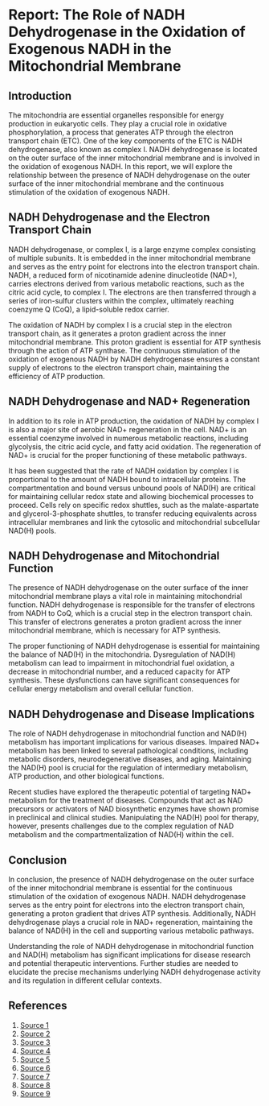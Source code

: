 # Report: The Role of NADH Dehydrogenase in the Oxidation of Exogenous NADH in the Mitochondrial Membrane

## Introduction

The mitochondria are essential organelles responsible for energy production in eukaryotic cells. They play a crucial role in oxidative phosphorylation, a process that generates ATP through the electron transport chain (ETC). One of the key components of the ETC is NADH dehydrogenase, also known as complex I. NADH dehydrogenase is located on the outer surface of the inner mitochondrial membrane and is involved in the oxidation of exogenous NADH. In this report, we will explore the relationship between the presence of NADH dehydrogenase on the outer surface of the inner mitochondrial membrane and the continuous stimulation of the oxidation of exogenous NADH.

## NADH Dehydrogenase and the Electron Transport Chain

NADH dehydrogenase, or complex I, is a large enzyme complex consisting of multiple subunits. It is embedded in the inner mitochondrial membrane and serves as the entry point for electrons into the electron transport chain. NADH, a reduced form of nicotinamide adenine dinucleotide (NAD+), carries electrons derived from various metabolic reactions, such as the citric acid cycle, to complex I. The electrons are then transferred through a series of iron-sulfur clusters within the complex, ultimately reaching coenzyme Q (CoQ), a lipid-soluble redox carrier.

The oxidation of NADH by complex I is a crucial step in the electron transport chain, as it generates a proton gradient across the inner mitochondrial membrane. This proton gradient is essential for ATP synthesis through the action of ATP synthase. The continuous stimulation of the oxidation of exogenous NADH by NADH dehydrogenase ensures a constant supply of electrons to the electron transport chain, maintaining the efficiency of ATP production.

## NADH Dehydrogenase and NAD+ Regeneration

In addition to its role in ATP production, the oxidation of NADH by complex I is also a major site of aerobic NAD+ regeneration in the cell. NAD+ is an essential coenzyme involved in numerous metabolic reactions, including glycolysis, the citric acid cycle, and fatty acid oxidation. The regeneration of NAD+ is crucial for the proper functioning of these metabolic pathways.

It has been suggested that the rate of NADH oxidation by complex I is proportional to the amount of NADH bound to intracellular proteins. The compartmentation and bound versus unbound pools of NAD(H) are critical for maintaining cellular redox state and allowing biochemical processes to proceed. Cells rely on specific redox shuttles, such as the malate-aspartate and glycerol-3-phosphate shuttles, to transfer reducing equivalents across intracellular membranes and link the cytosolic and mitochondrial subcellular NAD(H) pools.

## NADH Dehydrogenase and Mitochondrial Function

The presence of NADH dehydrogenase on the outer surface of the inner mitochondrial membrane plays a vital role in maintaining mitochondrial function. NADH dehydrogenase is responsible for the transfer of electrons from NADH to CoQ, which is a crucial step in the electron transport chain. This transfer of electrons generates a proton gradient across the inner mitochondrial membrane, which is necessary for ATP synthesis.

The proper functioning of NADH dehydrogenase is essential for maintaining the balance of NAD(H) in the mitochondria. Dysregulation of NAD(H) metabolism can lead to impairment in mitochondrial fuel oxidation, a decrease in mitochondrial number, and a reduced capacity for ATP synthesis. These dysfunctions can have significant consequences for cellular energy metabolism and overall cellular function.

## NADH Dehydrogenase and Disease Implications

The role of NADH dehydrogenase in mitochondrial function and NAD(H) metabolism has important implications for various diseases. Impaired NAD+ metabolism has been linked to several pathological conditions, including metabolic disorders, neurodegenerative diseases, and aging. Maintaining the NAD(H) pool is crucial for the regulation of intermediary metabolism, ATP production, and other biological functions.

Recent studies have explored the therapeutic potential of targeting NAD+ metabolism for the treatment of diseases. Compounds that act as NAD precursors or activators of NAD biosynthetic enzymes have shown promise in preclinical and clinical studies. Manipulating the NAD(H) pool for therapy, however, presents challenges due to the complex regulation of NAD metabolism and the compartmentalization of NAD(H) within the cell.

## Conclusion

In conclusion, the presence of NADH dehydrogenase on the outer surface of the inner mitochondrial membrane is essential for the continuous stimulation of the oxidation of exogenous NADH. NADH dehydrogenase serves as the entry point for electrons into the electron transport chain, generating a proton gradient that drives ATP synthesis. Additionally, NADH dehydrogenase plays a crucial role in NAD+ regeneration, maintaining the balance of NAD(H) in the cell and supporting various metabolic pathways.

Understanding the role of NADH dehydrogenase in mitochondrial function and NAD(H) metabolism has significant implications for disease research and potential therapeutic interventions. Further studies are needed to elucidate the precise mechanisms underlying NADH dehydrogenase activity and its regulation in different cellular contexts.

## References

1. [Source 1](https://www.ncbi.nlm.nih.gov/pmc/articles/PMC7112453/)
2. [Source 2](https://www.ncbi.nlm.nih.gov/pmc/articles/PMC3513836/)
3. [Source 3](https://pubmed.ncbi.nlm.nih.gov/23086143/)
4. [Source 4](https://www.intechopen.com/chapters/60760)
5. [Source 5](https://www.nature.com/articles/s41467-023-36894-2)
6. [Source 6](https://www.ncbi.nlm.nih.gov/pmc/articles/PMC3683958/)
7. [Source 7](https://www.nature.com/articles/s41467-019-13668-3)
8. [Source 8](https://www.sciencedirect.com/science/article/pii/S1550413115002661)
9. [Source 9](https://ncbi.nlm.nih.gov/pmc/articles/PMC7919390/)